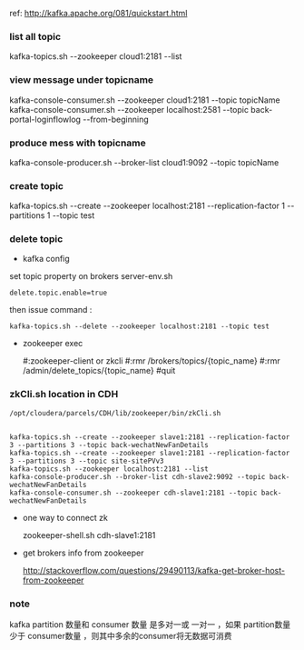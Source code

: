 ref:
http://kafka.apache.org/081/quickstart.html

### list all topic
kafka-topics.sh --zookeeper cloud1:2181 --list
### view message under topicname
kafka-console-consumer.sh --zookeeper cloud1:2181 --topic topicName
kafka-console-consumer.sh --zookeeper localhost:2581 --topic back-portal-loginflowlog --from-beginning
### produce mess with topicname
kafka-console-producer.sh --broker-list cloud1:9092 --topic topicName
### create topic
kafka-topics.sh --create --zookeeper localhost:2181 --replication-factor 1 --partitions 1 --topic test

### delete topic

- kafka config

set topic property on brokers server-env.sh

    delete.topic.enable=true

then issue command :

    kafka-topics.sh --delete --zookeeper localhost:2181 --topic test

- zookeeper exec

  #:zookeeper-client or zkcli
  #:rmr /brokers/topics/{topic_name}
  #:rmr /admin/delete_topics/{topic_name}
  #quit

### zkCli.sh location in CDH

    /opt/cloudera/parcels/CDH/lib/zookeeper/bin/zkCli.sh


    kafka-topics.sh --create --zookeeper slave1:2181 --replication-factor 3 --partitions 3 --topic back-wechatNewFanDetails
    kafka-topics.sh --create --zookeeper slave1:2181 --replication-factor 3 --partitions 3 --topic site-sitePVv3
    kafka-topics.sh --zookeeper localhost:2181 --list
    kafka-console-producer.sh --broker-list cdh-slave2:9092 --topic back-wechatNewFanDetails
    kafka-console-consumer.sh --zookeeper cdh-slave1:2181 --topic back-wechatNewFanDetails

- one way to connect zk

  zookeeper-shell.sh cdh-slave1:2181

- get brokers info from zookeeper

  http://stackoverflow.com/questions/29490113/kafka-get-broker-host-from-zookeeper

### note

kafka partition 数量和 consumer 数量 是多对一或 一对一 ，如果 partition数量 少于 consumer数量 ，则其中多余的consumer将无数据可消费
